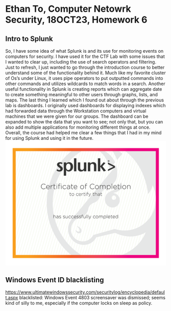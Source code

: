 # Ethan To, Computer Netowrk Security, 18OCT23, Homework 6
## Intro to Splunk
So, I have some idea of what Splunk is and its use for monitoring events on computers for security. I have used it for the CTF Lab with some issues that I wanted to clear up, including the use of search operators and filtering. Just to refresh, I just wanted to go through the introduction course to better understand some of the functionality behind it. Much like my favorite cluster of Os’s under Linux, it uses pipe operators to put outputted commands into other commands and utilizes wildcards to match words in a search. Another useful functionality in Splunk is creating reports which can aggregate date to create something meaningful to other users through graphs, lists, and maps. The last thing I learned which I found out about through the previous lab is dashboards. I originally used dashboards for displaying indexes which had forwarded data through the Workstation computers and virtual machines that we were given for our groups. The dashboard can be expanded to show the data that you want to see; not only that, but you can also add multiple applications for monitoring different things at once. Overall, the course had helped me clear a few things that I had in my mind for using Splunk and using it in the future.
![alttext](https://github.com/toethan777/To-CNS-Lab-2023/blob/main/HW6/Completion_Certificate_Blank.png)
## Windows Event ID blacklisting
https://www.ultimatewindowssecurity.com/securitylog/encyclopedia/default.aspx
blacklisted: Windows Event 4803 screensaver was dismissed; seems kind of silly to me, especially if the computer locks on sleep as policy.

